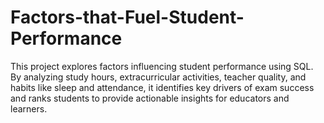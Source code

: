 # Factors-that-Fuel-Student-Performance
This project explores factors influencing student performance using SQL. By analyzing study hours, extracurricular activities, teacher quality, and habits like sleep and attendance, it identifies key drivers of exam success and ranks students to provide actionable insights for educators and learners.
